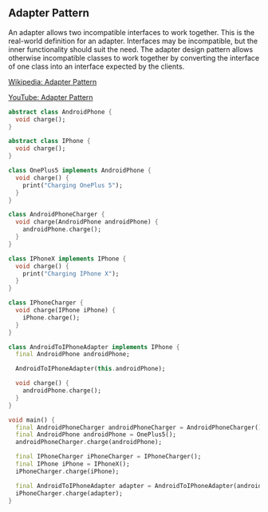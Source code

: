 ## Adapter Pattern
An adapter allows two incompatible interfaces to work together. This is the real-world definition for an adapter. Interfaces may be incompatible, but the inner functionality should suit the need. The adapter design pattern allows otherwise incompatible classes to work together by converting the interface of one class into an interface expected by the clients.

[Wikipedia: Adapter Pattern](https://en.wikipedia.org/wiki/Adapter_pattern)

[YouTube: Adapter Pattern](https://www.youtube.com/watch?v=2PKQtcJjYvc&list=PLrhzvIcii6GNjpARdnO4ueTUAVR9eMBpc&index=8&ab_channel=ChristopherOkhravi)

``` dart
abstract class AndroidPhone {
  void charge();
}

abstract class IPhone {
  void charge();
}

class OnePlus5 implements AndroidPhone {
  void charge() {
    print("Charging OnePlus 5");
  }
}

class AndroidPhoneCharger {
  void charge(AndroidPhone androidPhone) {
    androidPhone.charge();
  }
}

class IPhoneX implements IPhone {
  void charge() {
    print("Charging IPhone X");
  }
}

class IPhoneCharger {
  void charge(IPhone iPhone) {
    iPhone.charge();
  }
}

class AndroidToIPhoneAdapter implements IPhone {
  final AndroidPhone androidPhone;

  AndroidToIPhoneAdapter(this.androidPhone);

  void charge() {
    androidPhone.charge();
  }
}

void main() {
  final AndroidPhoneCharger androidPhoneCharger = AndroidPhoneCharger();
  final AndroidPhone androidPhone = OnePlus5();
  androidPhoneCharger.charge(androidPhone);

  final IPhoneCharger iPhoneCharger = IPhoneCharger();
  final IPhone iPhone = IPhoneX();
  iPhoneCharger.charge(iPhone);

  final AndroidToIPhoneAdapter adapter = AndroidToIPhoneAdapter(androidPhone);
  iPhoneCharger.charge(adapter);
}
```
